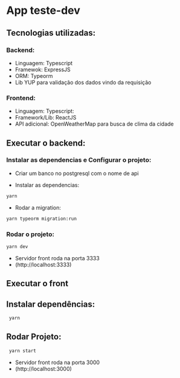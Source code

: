# App teste-dev

## Tecnologias utilizadas:

### Backend:

* Linguagem: Typescript
* Framewok: ExpressJS
* ORM: Typeorm
* Lib YUP para validação dos dados vindo da requisição

### Frontend:

* Linguagem: Typescript:
* Framework/Lib: ReactJS
* API adicional: OpenWeatherMap para busca de clima da cidade

## Executar o backend:

### Instalar as dependencias e Configurar o projeto:

* Criar um banco no postgresql com o nome de api

* Instalar as dependencias:
```bash
yarn
```

* Rodar a migration:
```bash
yarn typeorm migration:run
```

### Rodar o projeto:

```bash
yarn dev
```

* Servidor front roda na porta 3333 
* (http://localhost:3333)


## Executar o front

## Instalar dependências:

```bash
 yarn
```

## Rodar Projeto:

```bash
 yarn start
```

* Servidor front roda na porta 3000 
* (http://localhost:3000)

